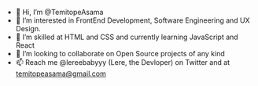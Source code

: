 - 👋 Hi, I’m @TemitopeAsama
- 👀 I’m interested in FrontEnd Development, Software Engineering and UX Design.
- 🌱 I’m skilled at HTML and CSS and currently learning JavaScript and React
- 💞️ I’m looking to collaborate on Open Source projects of any kind
- 📫 Reach me @lereebabyyy (Lere, the Devloper) on Twitter and at temitopeasama@gmail.com

<!---
TemitopeAsama/TemitopeAsama is a ✨ special ✨ repository because its `README.md` (this file) appears on your GitHub profile.
You can click the Preview link to take a look at your changes.
--->
